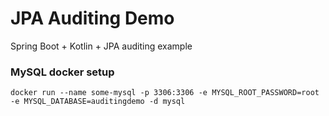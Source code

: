 # JPA Auditing Demo
Spring Boot + Kotlin + JPA auditing example
### MySQL docker setup
`docker run --name some-mysql -p 3306:3306 -e MYSQL_ROOT_PASSWORD=root -e MYSQL_DATABASE=auditingdemo -d mysql`